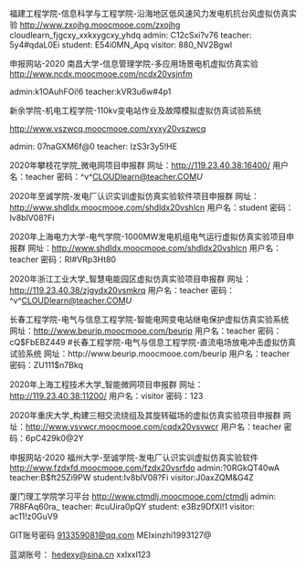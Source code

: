 福建工程学院-信息科学与工程学院-沿海地区低风速风力发电机抗台风虚拟仿真实验
http://www.zxojhg.moocmooe.com/zxojhg
cloudlearn_fjgcxy_xxkxygcxy_yhdq
admin: C12cSxi?v76
teacher: 5y4#qdaL0Ei
student: E54i0MN_Apq
visitor: 880_NV2Bgwl

申报网站-2020 南昌大学-信息管理学院-多应用场景电机虚拟仿真实验
http://www.ncdx.moocmooe.com/ncdx20vsjnfm

admin:k1OAuhFOi!6
teacher:kVR3u6w#4p1

新余学院-机电工程学院-110kv变电站作业及故障模拟虚拟仿真试验系统

http://www.vszwcq.moocmooe.com/xyxy20vszwcq

admin: 07naGXM6f@0
teacher: IzS3r3y5!HE


2020年攀枝花学院_微电网项目申报群
网址：http://119.23.40.38:16400/
用户名：teacher
密码：^v^CLOUDlearn@teacher.COM*U*


2020年至诚学院-发电厂认识实训虚拟仿真实验软件项目申报群
网址：http://www.shdldx.moocmooe.com/shdldx20vshlcn
用户名：student
密码：Iv8blV08?Fi


2020年上海电力大学-电气学院-1000MW发电机组电气运行虚拟仿真实验项目申报群
网址：http://www.shdldx.moocmooe.com/shdldx20vshlcn
用户名：teacher
密码：RI#VRp3Ht80


2020年浙江工业大学_智慧电能园区虚拟仿真实验项目申报群
网址：http://119.23.40.38/zjgydx20vsmkrq
用户名：teacher
密码：^v^CLOUDlearn@teacher.COM*U*


长春工程学院-电气与信息工程学院-智能电网变电站继电保护虚拟仿真实验系统
网址：http://www.beurip.moocmooe.com/beurip
用户名：teacher
密码：cQ$FbEBZ449
#长春工程学院-电气与信息工程学院-直流电场放电冲击虚拟仿真试验系统
网址：http://www.beurip.moocmooe.com/beurip
用户名：teacher
密码：ZU111$n7Bkq


2020年上海工程技术大学_智能微网项目申报群
网址：http://119.23.40.38:11200/
用户名：visitor
密码：123


2020年重庆大学_构建三相交流绕组及其旋转磁场的虚拟仿真实验项目申报群
网址：http://www.vsvwcr.moocmooe.com/cqdx20vsvwcr
用户名：teacher
密码：6pC429k0@2Y



申报网站-2020 福州大学-至诚学院-发电厂认识实训虚拟仿真实验软件
http://www.fzdxfd.moocmooe.com/fzdx20vsrfdo
admin:?0RGkQT40wA
teacher:B$ft25Zi9PW
student:Iv8blV08?Fi
visitor:J0axZQM&G4Z

厦门理工学院学习平台
http://www.ctmdlj.moocmooe.com/ctmdlj
admin: 7R8FAq60ra_
teacher: #cuUira0pQY
student: e3Bz9DfXl!1
visitor: ac11!z0GuV9


GIT账号密码
913359081@qq.com
MEIxinzhi1993127@

蓝湖账号：
hedexy@sina.cn
xxlxxl123
